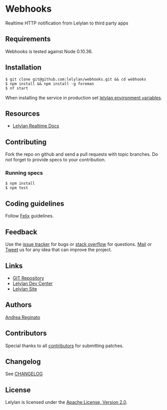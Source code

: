 # Webhooks

Realtime HTTP notification from Lelylan to third party apps

## Requirements

Webhooks is tested against Node 0.10.36.


## Installation

    $ git clone git@github.com:lelylan/webhooks.git && cd webhooks
    $ npm install && npm install -g foreman
    $ nf start
    
When installing the service in production set [lelylan environment variables](https://github.com/lelylan/lelylan/blob/master/README.md#production).


## Resources

* [Lelylan Realtime Docs](http://dev.lelylan.com/developers#realtime-api) 


## Contributing

Fork the repo on github and send a pull requests with topic branches.
Do not forget to provide specs to your contribution.


### Running specs

    $ npm install
    $ npm test


## Coding guidelines

Follow [Felix](http://nodeguide.com/style.html) guidelines.


## Feedback

Use the [issue tracker](http://github.com/lelylan/webhooks/issues) for bugs or [stack  overflow](http://stackoverflow.com/questions/tagged/lelylan) for questions.
[Mail](mailto:dev@lelylan.com) or [Tweet](http://twitter.com/lelylan) us for any idea that can improve the project.


## Links

* [GIT Repository](http://github.com/lelylan/webhooks)
* [Lelylan Dev Center](http://dev.lelylan.com)
* [Lelylan Site](http://lelylan.com)


## Authors

[Andrea Reginato](https://www.linkedin.com/in/andreareginato)


## Contributors

Special thanks to all [contributors](https://github.com/lelylan/webhooks/contributors)
for submitting patches.


## Changelog

See [CHANGELOG](https://github.com/lelylan/webhooks/blob/master/CHANGELOG.md)


## License

Lelylan is licensed under the [Apache License, Version 2.0](http://www.apache.org/licenses/LICENSE-2.0).
